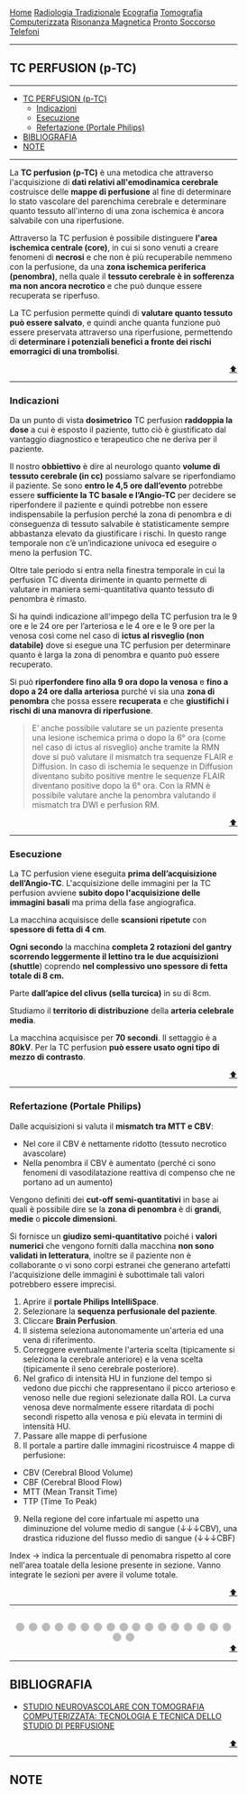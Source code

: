 <head>
<link rel="shortcut icon" type="image/x-icon" href="favicon.ico" />
<title>Perfusion TC (p-TC) | SL Rad Vademecum</title>
<style>
  * {
    box-sizing: border-box;
  }
  /* Slideshow container */
  .slideshow-container {
    max-width: 1000px;
    position: relative;
    margin: auto;
  }
  /* Hide the images by default */
  .mySlides {
    display: none;
  }
  /* Next & previous buttons */
  .prev,
  .next {
    cursor: pointer;
    position: absolute;
    top: 50%;
    width: auto;
    margin-top: -22px;
    padding: 16px;
    color: white;
    font-weight: bold;
    font-size: 18px;
    transition: 0.6s ease;
    border-radius: 0 3px 3px 0;
    user-select: none;
  }
  /* Position the "next button" to the right */
  .next {
    right: 0;
    border-radius: 3px 0 0 3px;
  }
  /* On hover, add a black background color with a little bit see-through */
  .prev:hover,
  .next:hover {
    background-color: rgba(0, 0, 0, 0.8);
  }
  /* Caption text */
  .text {
    color: #f2f2f2;
    font-size: 15px;
    padding: 8px 12px;
    position: absolute;
    bottom: 8px;
    width: 100%;
    text-align: center;
  }
  /* Number text (1/3 etc) */
  .numbertext {
    color: #f2f2f2;
    font-size: 12px;
    padding: 8px 12px;
    position: absolute;
    top: 0;
  }
  /* The dots/bullets/indicators */
  .dot {
    cursor: pointer;
    height: 15px;
    width: 15px;
    margin: 0 2px;
    background-color: #bbb;
    border-radius: 50%;
    display: inline-block;
    transition: background-color 0.6s ease;
  }
  .active,
  .dot:hover {
    background-color: #717171;
  }
  }
</style>
</head>


<body>
<div class="topnav">
  <a href="https://sl-rad.github.io/SL-Rad-Vademecum">Home</a>
  <a href="https://sl-rad.github.io/SL-Rad-Vademecum/radiologia_tradizionale.html">Radiologia Tradizionale</a>
  <a href="https://sl-rad.github.io/SL-Rad-Vademecum/ecografia.html">Ecografia</a>
  <a href="https://sl-rad.github.io/SL-Rad-Vademecum/tomografia_computerizzata.html">Tomografia Computerizzata</a>
  <a href="https://sl-rad.github.io/SL-Rad-Vademecum/risonanza_magnetica.html">Risonanza Magnetica</a>
  <a href="https://sl-rad.github.io/SL-Rad-Vademecum/pronto_soccorso.html">Pronto Soccorso</a>
  <a href="https://sl-rad.github.io/SL-Rad-Vademecum/contatti.html">Telefoni</a>
</div>

<hr>

## TC PERFUSION (p-TC)

<hr>

- [TC PERFUSION (p-TC)](#tc-perfusion-p-tc)
  - [Indicazioni](#indicazioni)
  - [Esecuzione](#esecuzione)
  - [Refertazione (Portale Philips)](#refertazione-portale-philips)
- [BIBLIOGRAFIA](#bibliografia)
- [NOTE](#note)

<hr>

La **TC perfusion (p-TC)** è una metodica che attraverso l'acquisizione di **dati relativi all'emodinamica cerebrale** costruisce delle **mappe di perfusione** al fine di determinare lo stato vascolare del parenchima cerebrale e determinare quanto tessuto all'interno di una zona ischemica è ancora salvabile con una riperfusione.

Attraverso la TC perfusion è possibile distinguere **l'area ischemica centrale (core)**, in cui si sono venuti a creare fenomeni di **necrosi** e che non è più recuperabile nemmeno con la perfusione, da una **zona ischemica periferica (penombra)**, nella quale il **tessuto cerebrale è in sofferenza ma non ancora necrotico** e che può dunque essere recuperata se riperfuso. 

La TC perfusion permette quindi di **valutare quanto tessuto può essere salvato**, e quindi anche quanta funzione può essere preservata attraverso una riperfusione, permettendo di **determinare i potenziali benefici a fronte dei rischi emorragici di una trombolisi**.

<div style="text-align: right">
<a href="#tc-perfusion-p-tc">⬆️</a>
</div>

<hr>

### Indicazioni

Da un punto di vista **dosimetrico** TC perfusion **raddoppia la dose** a cui è esposto il paziente, tutto ciò è giustificato dal vantaggio diagnostico e terapeutico che ne deriva per il paziente.

Il nostro **obbiettivo** è dire al neurologo quanto **volume di tessuto cerebrale (in cc)** possiamo salvare se riperfondiamo il paziente.
Se sono **entro le 4,5 ore dall’evento** potrebbe essere **sufficiente la TC basale e l’Angio-TC** per decidere se riperfondere il paziente e quindi potrebbe non essere indispensabile la perfusion perché la zona di penombra e di conseguenza di tessuto salvabile è statisticamente sempre abbastanza elevato da giustificare i rischi. 
In questo range temporale non c’è un’indicazione univoca ed eseguire o meno la perfusion TC.

Oltre tale periodo si entra nella finestra temporale in cui la perfusion TC diventa dirimente in quanto permette di valutare in maniera semi-quantitativa quanto tessuto di penombra è rimasto.

Si ha quindi indicazione all'impego della TC perfusion tra le 9 ore e le 24 ore per l’arteriosa e le 4 ore e le 9 ore per la venosa così come nel caso di **ictus al risveglio (non databile)** dove si esegue una TC perfusion per determinare quanto è larga la zona di penombra e quanto può essere recuperato.

Si può **riperfondere fino alla 9 ora dopo la venosa** e **fino a dopo a 24 ore dalla arteriosa** purché vi sia una **zona di penombra** che possa essere **recuperata** e che **giustifichi i rischi di una manovra di riperfusione**.

>E’ anche possibile valutare se un paziente presenta una lesione ischemica prima o dopo la 6° ora (come nel caso di ictus al risveglio) anche tramite la RMN dove si può valutare il mismatch tra sequenze FLAIR e Diffusion.
>In caso di ischemia le sequenze in Diffusion diventano subito positive mentre le sequenze FLAIR diventano positive dopo la 6° ora.
>Con la RMN è possibile valutare anche la penombra valutando il mismatch tra DWI e perfusion RM.

<div style="text-align: right">
<a href="#tc-perfusion-p-tc">⬆️</a>
</div>

<hr>

### Esecuzione

La TC perfusion viene eseguita **prima dell’acquisizione dell’Angio-TC**.
L'acquisizione delle immagini per la TC perfusion avviene **subito dopo l'acquisizione delle immagini basali** ma prima della fase angiografica.

La macchina acquisisce delle **scansioni ripetute** con **spessore di fetta di 4 cm**. 

**Ogni secondo** la macchina **completa 2 rotazioni del gantry** **scorrendo leggermente il lettino tra le due acquisizioni (shuttle**) coprendo **nel complessivo uno spessore di fetta totale di 8 cm.**

Parte **dall’apice del clivus (sella turcica)** in su di 8cm.

Studiamo il **territorio di distribuzione** della **arteria celebrale media**.

La macchina acquisisce per **70 secondi**.
Il settaggio è a **80kV**.
Per la TC perfusion **può essere usato ogni tipo di mezzo di contrasto**.

<div style="text-align: right">
<a href="#tc-perfusion-p-tc">⬆️</a>
</div>

<hr>

### Refertazione (Portale Philips)

Dalle acquisizioni si valuta il **mismatch tra MTT e CBV**:
-	Nel core il CBV è nettamente ridotto (tessuto necrotico avascolare)
-	Nella penombra il CBV è aumentato (perché ci sono fenomeni di vasodilatazione reattiva di compenso che ne portano ad un aumento)

Vengono definiti dei **cut-off semi-quantitativi** in base ai quali è possibile dire se la **zona di penombra** è di **grandi**, **medie** o **piccole dimensioni**.

Si fornisce un **giudizo semi-quantitativo** poiché i **valori numerici** che vengono forniti dalla macchina **non sono validati in letteratura**, inoltre se il paziente non è collaborante o vi sono corpi estranei che generano artefatti l'acquisizione delle immagini è subottimale tali valori potrebbero essere imprecisi.

1. Aprire il **portale Philips IntelliSpace**.
2. Selezionare la **sequenza perfusionale del paziente**.
3. Cliccare **Brain Perfusion**.
4. Il sistema seleziona autonomamente un'arteria ed una vena di riferimento.
5. Correggere eventualmente l'arteria scelta (tipicamente si seleziona la cerebrale anteriore) e la vena scelta (tipicamente il seno cerebrale posteriore).
6. Nel grafico di intensità HU in funzione del tempo si vedono due picchi che rappresentano il picco arterioso e venoso nelle due regioni selezionate dalla ROI.
La curva venosa deve normalmente essere ritardata di pochi secondi rispetto alla venosa e più elevata in termini di intensità HU.
7. Passare alle mappe di perfusione
8. Il portale a partire dalle immagini ricostruisce 4 mappe di perfusione:
  - CBV (Cerebral Blood Volume)
  - CBF (Cerebral Blood Flow)
  - MTT (Mean Transit Time)
  - TTP (Time To Peak)
9. Nella regione del core infartuale mi aspetto una diminuzione del volume medio di sangue (&darr;&darr;&darr;CBV), una drastica riduzione del flusso medio di sangue (&darr;&darr;&darr;CBF)

Index &rarr; indica la percentuale di penomabra rispetto al core nell'area toatale della lesione presente in sezione. Vanno integrate le sezioni per avere il volume totale.



<div style="text-align: right">
<a href="#tc-perfusion-p-tc">⬆️</a>
</div>

<hr>

<!-- Slideshow container -->
<div class="slideshow-container">
  <!-- Full-width images with number and caption text -->
  <div class="mySlides fade">
    <div class="numbertext">1 / 19</div>
    <img src="https://sl-rad.github.io/SL-Rad-Vademecum/img/tc-perfusion_101_(2).png" style="width: 100%" />
    <div class="text">Selezionare</div>
  </div>

  <div class="mySlides fade">
    <div class="numbertext">2 / 19</div>
    <img src="https://sl-rad.github.io/SL-Rad-Vademecum/img/tc-perfusion_101_().png" style="width: 100%" />
    <div class="text"></div>
  </div>

  <div class="mySlides fade">
    <div class="numbertext">3 / 19</div>
    <img src="https://sl-rad.github.io/SL-Rad-Vademecum/img/tc-perfusion_101_(3).png" style="width: 100%" />
    <div class="text"></div>
  </div>

  <div class="mySlides fade">
    <div class="numbertext">4 / 19</div>
    <img src="https://sl-rad.github.io/SL-Rad-Vademecum/img/tc-perfusion_101_(4).png" style="width: 100%" />
    <div class="text"></div>
  </div>

  <div class="mySlides fade">
    <div class="numbertext">5 / 19</div>
    <img src="https://sl-rad.github.io/SL-Rad-Vademecum/img/tc-perfusion_101_(5).png" style="width: 100%" />
    <div class="text"></div>
  </div>

  <div class="mySlides fade">
    <div class="numbertext">6 / 19</div>
    <img src="https://sl-rad.github.io/SL-Rad-Vademecum/img/tc-perfusion_101_(6).png" style="width: 100%" />
    <div class="text"></div>
  </div>

  <div class="mySlides fade">
    <div class="numbertext">7 / 19</div>
    <img src="https://sl-rad.github.io/SL-Rad-Vademecum/img/tc-perfusion_101_(8)-grafici.png" style="width: 100%" />
    <div class="text"></div>
  </div>

  <div class="mySlides fade">
    <div class="numbertext">8 / 19</div>
    <img src="https://sl-rad.github.io/SL-Rad-Vademecum/img/tc-perfusion_101_(9).png" style="width: 100%" />
    <div class="text"></div>
  </div>

  <div class="mySlides fade">
    <div class="numbertext">9 / 19</div>
    <img src="https://sl-rad.github.io/SL-Rad-Vademecum/img/tc-perfusion_101_(10).png" style="width: 100%" />
    <div class="text"></div>
  </div>

  <div class="mySlides fade">
    <div class="numbertext">10 / 19</div>
    <img src="https://sl-rad.github.io/SL-Rad-Vademecum/img/tc-perfusion_101_(11).png" style="width: 100%" />
    <div class="text"></div>
  </div>

  <div class="mySlides fade">
    <div class="numbertext">11 / 19</div>
    <img src="https://sl-rad.github.io/SL-Rad-Vademecum/img/tc-perfusion_101_(12).png" style="width: 100%" />
    <div class="text"></div>
  </div>

  <div class="mySlides fade">
    <div class="numbertext">12 / 19</div>
    <img src="https://sl-rad.github.io/SL-Rad-Vademecum/img/tc-perfusion_101_(12)-Tabella.png" style="width: 100%" />
    <div class="text"></div>
  </div>

  <div class="mySlides fade">
    <div class="numbertext">13 / 19</div>
    <img src="https://sl-rad.github.io/SL-Rad-Vademecum/img/tc-perfusion_101_(13).png" style="width: 100%" />
    <div class="text"></div>
  </div>

  <div class="mySlides fade">
    <div class="numbertext">14 / 19</div>
    <img src="https://sl-rad.github.io/SL-Rad-Vademecum/img/tc-perfusion_101_(14).png" style="width: 100%" />
    <div class="text"></div>
  </div>

  <div class="mySlides fade">
    <div class="numbertext">15 / 19</div>
    <img src="https://sl-rad.github.io/SL-Rad-Vademecum/img/tc-perfusion_101_(15).png" style="width: 100%" />
    <div class="text"></div>
  </div>

  <div class="mySlides fade">
    <div class="numbertext">16 / 19</div>
    <img src="https://sl-rad.github.io/SL-Rad-Vademecum/img/tc-perfusion_101_(15)-tabella.png" style="width: 100%" />
    <div class="text"></div>
  </div>

  <div class="mySlides fade">
    <div class="numbertext">17 / 19</div>
    <img src="https://sl-rad.github.io/SL-Rad-Vademecum/img/perfusion-tc_slices.gif" style="width: 100%" />
    <div class="text"></div>
  </div>

  <div class="mySlides fade">
    <div class="numbertext">18 / 19</div>
    <img src="https://sl-rad.github.io/SL-Rad-Vademecum/img/tc-perfusion_101_(32).png" style="width: 100%" />
    <div class="text"></div>
  </div>

  <div class="mySlides fade">
    <div class="numbertext">19 / 19</div>
    <img src="https://sl-rad.github.io/SL-Rad-Vademecum/img/tc-perfusion_101_(27).png" style="width: 100%" />
    <div class="text"></div>
  </div>

  <!-- Next and previous buttons -->
  <a class="prev" onclick="plusSlides(-1)">&#10094;</a>
  <a class="next" onclick="plusSlides(1)">&#10095;</a>
</div>
<br />

<!-- The dots/circles -->
<div style="text-align: center">
  <span class="dot" onclick="currentSlide(1)"></span>
  <span class="dot" onclick="currentSlide(2)"></span>
  <span class="dot" onclick="currentSlide(3)"></span>
  <span class="dot" onclick="currentSlide(4)"></span>
  <span class="dot" onclick="currentSlide(5)"></span>
  <span class="dot" onclick="currentSlide(6)"></span>
  <span class="dot" onclick="currentSlide(7)"></span>
  <span class="dot" onclick="currentSlide(8)"></span>
  <span class="dot" onclick="currentSlide(9)"></span>
  <span class="dot" onclick="currentSlide(10)"></span>
  <span class="dot" onclick="currentSlide(11)"></span>
  <span class="dot" onclick="currentSlide(12)"></span>
  <span class="dot" onclick="currentSlide(13)"></span>
  <span class="dot" onclick="currentSlide(14)"></span>
  <span class="dot" onclick="currentSlide(15)"></span>
  <span class="dot" onclick="currentSlide(16)"></span>
  <span class="dot" onclick="currentSlide(17)"></span>
  <span class="dot" onclick="currentSlide(18)"></span>
  <span class="dot" onclick="currentSlide(19)"></span>
</div>

<script>
  var slideIndex = 1;
  showSlides(slideIndex);

  // Next/previous controls
  function plusSlides(n) {
    showSlides((slideIndex += n));
  }

  // Thumbnail image controls
  function currentSlide(n) {
    showSlides((slideIndex = n));
  }

  function showSlides(n) {
    var i;
    var slides = document.getElementsByClassName("mySlides");
    var dots = document.getElementsByClassName("dot");
    if (n > slides.length) {
      slideIndex = 1;
    }
    if (n < 1) {
      slideIndex = slides.length;
    }
    for (i = 0; i < slides.length; i++) {
      slides[i].style.display = "none";
    }
    for (i = 0; i < dots.length; i++) {
      dots[i].className = dots[i].className.replace(" active", "");
    }
    slides[slideIndex - 1].style.display = "block";
    dots[slideIndex - 1].className += " active";
  }
</script>

<div style="text-align: right">
<a href="#tc-perfusion-p-tc">⬆️</a>
</div>

<hr>

## BIBLIOGRAFIA

- [STUDIO NEUROVASCOLARE CON TOMOGRAFIA COMPUTERIZZATA: TECNOLOGIA E TECNICA DELLO STUDIO DI PERFUSIONE](http://consultatsrm.altervista.org/wp-content/uploads/2016/01/Biffi-studio-perfusionale-encefalo.pdf)

<div style="text-align: right">
<a href="#tc-perfusion-p-tc">⬆️</a>
</div>

<hr>

## NOTE




</body>
